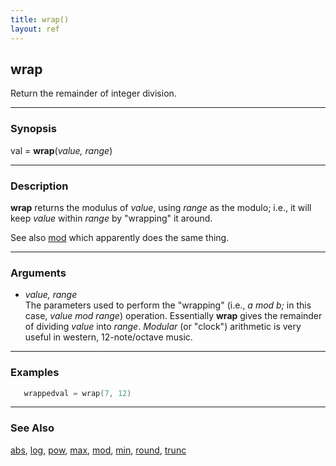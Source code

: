 ```yaml
---
title: wrap()
layout: ref
---
```


## wrap

Return the remainder of integer division.

-----

### Synopsis

val = **wrap**(*value, range*)

-----

### Description

**wrap** returns the modulus of *value*, using *range* as the modulo;
i.e., it will keep *value* within *range* by "wrapping" it around.

See also [mod](mod.html) which apparently does the same thing.

-----

### Arguments

  - *value, range*  
    The parameters used to perform the "wrapping" (i.e., *a mod b;* in
    this case, *value mod range*) operation. Essentially **wrap** gives
    the remainder of dividing *value* into *range*. *Modular* (or
    "clock") arithmetic is very useful in western, 12-note/octave music.

-----

### Examples

```cpp
   wrappedval = wrap(7, 12)
```

-----

### See Also

[abs](abs.html), [log](log.html), [pow](pow.html), [max](max.html),
[mod](mod.html), [min](min.html), [round](round.html),
[trunc](trunc.html)
